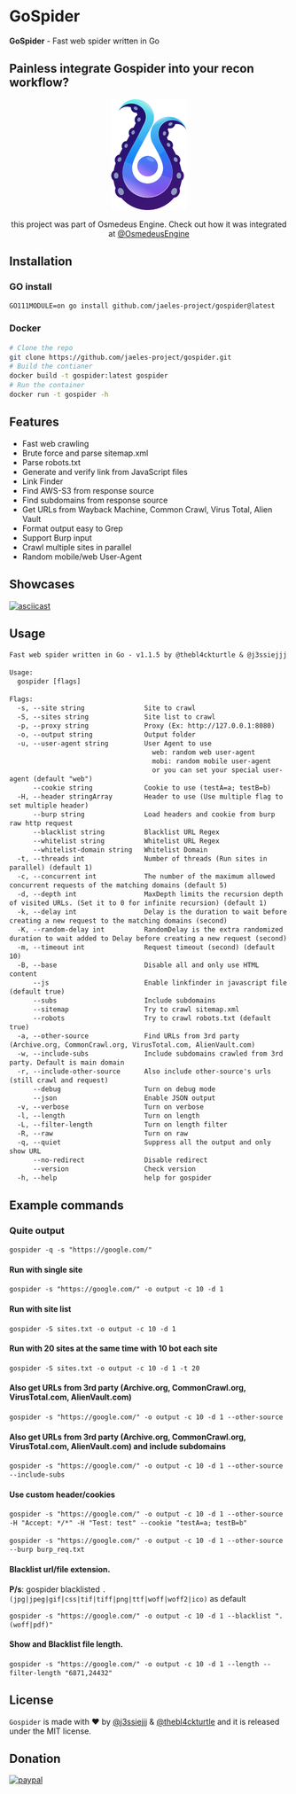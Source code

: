# GoSpider

**GoSpider** - Fast web spider written in Go

## Painless integrate Gospider into your recon workflow?

<p align="center">
  <img alt="OsmedeusEngine" src="https://raw.githubusercontent.com/osmedeus/assets/main/logo-transparent.png" height="200" />
  <p align="center">
    this project was part of Osmedeus Engine. Check out how it was integrated at <a href="https://twitter.com/OsmedeusEngine">@OsmedeusEngine</a>
  </p>
</p>


## Installation

### GO install
```
GO111MODULE=on go install github.com/jaeles-project/gospider@latest
```

### Docker

```bash
# Clone the repo
git clone https://github.com/jaeles-project/gospider.git
# Build the contianer
docker build -t gospider:latest gospider
# Run the container
docker run -t gospider -h
```

## Features

* Fast web crawling
* Brute force and parse sitemap.xml
* Parse robots.txt
* Generate and verify link from JavaScript files
* Link Finder
* Find AWS-S3 from response source
* Find subdomains from response source
* Get URLs from Wayback Machine, Common Crawl, Virus Total, Alien Vault
* Format output easy to Grep
* Support Burp input
* Crawl multiple sites in parallel
* Random mobile/web User-Agent

## Showcases

[![asciicast](https://asciinema.org/a/301827.svg)](https://asciinema.org/a/301827)

## Usage

```shell
Fast web spider written in Go - v1.1.5 by @thebl4ckturtle & @j3ssiejjj

Usage:
  gospider [flags]

Flags:
  -s, --site string               Site to crawl
  -S, --sites string              Site list to crawl
  -p, --proxy string              Proxy (Ex: http://127.0.0.1:8080)
  -o, --output string             Output folder
  -u, --user-agent string         User Agent to use
                                  	web: random web user-agent
                                  	mobi: random mobile user-agent
                                  	or you can set your special user-agent (default "web")
      --cookie string             Cookie to use (testA=a; testB=b)
  -H, --header stringArray        Header to use (Use multiple flag to set multiple header)
      --burp string               Load headers and cookie from burp raw http request
      --blacklist string          Blacklist URL Regex
      --whitelist string          Whitelist URL Regex
      --whitelist-domain string   Whitelist Domain
  -t, --threads int               Number of threads (Run sites in parallel) (default 1)
  -c, --concurrent int            The number of the maximum allowed concurrent requests of the matching domains (default 5)
  -d, --depth int                 MaxDepth limits the recursion depth of visited URLs. (Set it to 0 for infinite recursion) (default 1)
  -k, --delay int                 Delay is the duration to wait before creating a new request to the matching domains (second)
  -K, --random-delay int          RandomDelay is the extra randomized duration to wait added to Delay before creating a new request (second)
  -m, --timeout int               Request timeout (second) (default 10)
  -B, --base                      Disable all and only use HTML content
      --js                        Enable linkfinder in javascript file (default true)
      --subs                      Include subdomains
      --sitemap                   Try to crawl sitemap.xml
      --robots                    Try to crawl robots.txt (default true)
  -a, --other-source              Find URLs from 3rd party (Archive.org, CommonCrawl.org, VirusTotal.com, AlienVault.com)
  -w, --include-subs              Include subdomains crawled from 3rd party. Default is main domain
  -r, --include-other-source      Also include other-source's urls (still crawl and request)
      --debug                     Turn on debug mode
      --json                      Enable JSON output
  -v, --verbose                   Turn on verbose
  -l, --length                    Turn on length
  -L, --filter-length             Turn on length filter
  -R, --raw                       Turn on raw
  -q, --quiet                     Suppress all the output and only show URL
      --no-redirect               Disable redirect
      --version                   Check version
  -h, --help                      help for gospider

```

## Example commands

### Quite output

```
gospider -q -s "https://google.com/"
```

#### Run with single site

```
gospider -s "https://google.com/" -o output -c 10 -d 1
```

#### Run with site list

```
gospider -S sites.txt -o output -c 10 -d 1
```

#### Run with 20 sites at the same time with 10 bot each site

```
gospider -S sites.txt -o output -c 10 -d 1 -t 20
```

#### Also get URLs from 3rd party (Archive.org, CommonCrawl.org, VirusTotal.com, AlienVault.com)

```
gospider -s "https://google.com/" -o output -c 10 -d 1 --other-source
```

#### Also get URLs from 3rd party (Archive.org, CommonCrawl.org, VirusTotal.com, AlienVault.com) and include subdomains

```
gospider -s "https://google.com/" -o output -c 10 -d 1 --other-source --include-subs
```

#### Use custom header/cookies

```
gospider -s "https://google.com/" -o output -c 10 -d 1 --other-source -H "Accept: */*" -H "Test: test" --cookie "testA=a; testB=b"

gospider -s "https://google.com/" -o output -c 10 -d 1 --other-source --burp burp_req.txt
```

#### Blacklist url/file extension.

**P/s**: gospider blacklisted `.(jpg|jpeg|gif|css|tif|tiff|png|ttf|woff|woff2|ico)` as default

```
gospider -s "https://google.com/" -o output -c 10 -d 1 --blacklist ".(woff|pdf)"
```

#### Show and Blacklist file length.

```
gospider -s "https://google.com/" -o output -c 10 -d 1 --length --filter-length "6871,24432"   
```

## License

`Gospider` is made with ♥ by [@j3ssiejjj](https://twitter.com/j3ssiejjj)
& [@thebl4ckturtle](https://twitter.com/thebl4ckturtle) and it is released under the MIT license.

## Donation

[![paypal](https://www.paypalobjects.com/en_US/i/btn/btn_donateCC_LG.gif)](https://paypal.me/j3ssiejjj)
